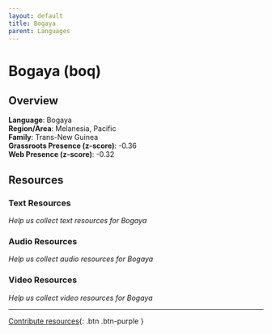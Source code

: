 ```yaml
---
layout: default
title: Bogaya
parent: Languages
---
```


# Bogaya (boq)

## Overview

**Language**: Bogaya  
**Region/Area**: Melanesia, Pacific  
**Family**: Trans-New Guinea  
**Grassroots Presence (z-score)**: -0.36  
**Web Presence (z-score)**: -0.32  

## Resources

### Text Resources
*Help us collect text resources for Bogaya*

### Audio Resources
*Help us collect audio resources for Bogaya*

### Video Resources
*Help us collect video resources for Bogaya*

---

[Contribute resources](https://forms.office.com/e/1SfLJx3u1r){: .btn .btn-purple }
